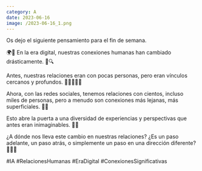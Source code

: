 ```yaml
--- 
category: A 
date: 2023-06-16 
image: /2023-06-16_1.png 
--- 
```


Os dejo el siguiente pensamiento para el fin de semana. 

🌍📲 En la era digital, nuestras conexiones humanas han cambiado drásticamente. 🔄🔍

Antes, nuestras relaciones eran con pocas personas, pero eran vínculos cercanos y profundos. 👨‍👩‍👧‍👦💞 

Ahora, con las redes sociales, tenemos relaciones con cientos, incluso miles de personas, pero a menudo son conexiones más lejanas, más superficiales. 👥🌐

Esto abre la puerta a una diversidad de experiencias y perspectivas que antes eran inimaginables. 🌈🔭 

¿A dónde nos lleva este cambio en nuestras relaciones? ¿Es un paso adelante, un paso atrás, o simplemente un paso en una dirección diferente? 🚶‍♂️🚀

#IA #RelacionesHumanas #EraDigital #ConexionesSignificativas